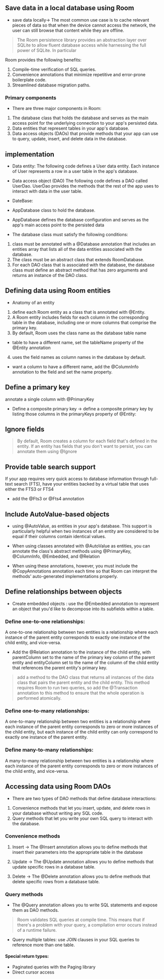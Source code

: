 ## Save data in a local database using Room   

- save data locally-> The most common use case is to cache relevant pieces of data so that when the device cannot access the network, the user can still browse that content while they are offline.

> The Room persistence library provides an abstraction layer over SQLite to allow fluent database access while harnessing the full power of SQLite. In particular

Room provides the following benefits:
1. Compile-time verification of SQL queries.
2. Convenience annotations that minimize repetitive and error-prone boilerplate code.
3. Streamlined database migration paths.


### Primary components
- There are three major components in Room:
1. The database class that holds the database and serves as the main access point for the underlying connection to your app's persisted data.
2. Data entities that represent tables in your app's database.
3. Data access objects (DAOs) that provide methods that your app can use to query, update, insert, and delete data in the database.

## implementation 

- Data entity:
The following code defines a User data entity. Each instance of User represents a row in a user table in the app's database.

- Data access object (DAO)
The following code defines a DAO called UserDao. UserDao provides the methods that the rest of the app uses to interact with data in the user table.

- DateBase:
-  AppDatabase class to hold the database.
- AppDatabase defines the database configuration and serves as the app's main access point to the persisted data

- The database class must satisfy the following conditions:
1. class must be annotated with a @Database annotation that includes an entities array that lists all of the data entities associated with the database.
2. The class must be an abstract class that extends RoomDatabase.
3. For each DAO class that is associated with the database, the database class must define an abstract method that has zero arguments and returns an instance of the DAO class.


## Defining data using Room entities 

- Anatomy of an entity
1. define each Room entity as a class that is annotated with @Entity.
2. A Room entity includes fields for each column in the corresponding table in the database, including one or more columns that comprise the primary key.
3. By default, Room uses the class name as the database table name
- table to have a different name, set the tableName property of the @Entity annotation
4.  uses the field names as column names in the database by default.
- want a column to have a different name, add the @ColumnInfo annotation to the field and set the name property. 

## Define a primary key
 annotate a single column with @PrimaryKey

 - Define a composite primary key -> define a composite primary key by listing those columns in the primaryKeys property of @Entity:

## Ignore fields
> By default, Room creates a column for each field that's defined in the entity. If an entity has fields that you don't want to persist, you can annotate them using @Ignore

## Provide table search support

If your app requires very quick access to database information through full-text search (FTS), have your entities backed by a virtual table that uses either the FTS3 or FTS4
- add the @Fts3 or @Fts4 annotation

## Include AutoValue-based objects
- using @AutoValue, as entities in your app's database. This support is particularly helpful when two instances of an entity are considered to be equal if their columns contain identical values.

- When using classes annotated with @AutoValue as entities, you can annotate the class's abstract methods using @PrimaryKey, @ColumnInfo, @Embedded, and @Relation

- When using these annotations, however, you must include the @CopyAnnotations annotation each time so that Room can interpret the methods' auto-generated implementations properly.


## Define relationships between objects 

- Create embedded objects :
use the @Embedded annotation to represent an object that you'd like to decompose into its subfields within a table.


### Define one-to-one relationships:
A one-to-one relationship between two entities is a relationship where each instance of the parent entity corresponds to exactly one instance of the child entity, and vice-versa.

- Add the @Relation annotation to the instance of the child entity, with parentColumn set to the name of the primary key column of the parent entity and entityColumn set to the name of the column of the child entity that references the parent entity's primary key.

> add a method to the DAO class that returns all instances of the data class that pairs the parent entity and the child entity. This method requires Room to run two queries, so add the @Transaction annotation to this method to ensure that the whole operation is performed atomically.


### Define one-to-many relationships:
A one-to-many relationship between two entities is a relationship where each instance of the parent entity corresponds to zero or more instances of the child entity, but each instance of the child entity can only correspond to exactly one instance of the parent entity.


### Define many-to-many relationships:
A many-to-many relationship between two entities is a relationship where each instance of the parent entity corresponds to zero or more instances of the child entity, and vice-versa.

## Accessing data using Room DAOs 


- There are two types of DAO methods that define database interactions:

1. Convenience methods that let you insert, update, and delete rows in your database without writing any SQL code.
2. Query methods that let you write your own SQL query to interact with the database.


### Convenience methods

1. Insert ->
The @Insert annotation allows you to define methods that insert their parameters into the appropriate table in the database

2. Update ->
The @Update annotation allows you to define methods that update specific rows in a database table.

3. Delete ->
The @Delete annotation allows you to define methods that delete specific rows from a database table. 


### Query methods
- The @Query annotation allows you to write SQL statements and expose them as DAO methods.

> Room validates SQL queries at compile time. This means that if there's a problem with your query, a compilation error occurs instead of a runtime failure.


- Query multiple tables:  use JOIN clauses in your SQL queries to reference more than one table.

#### Special return types:
- Paginated queries with the Paging library
- Direct cursor access
